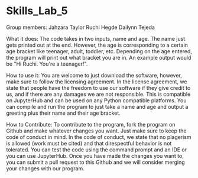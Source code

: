 # Skills_Lab_5
Group members:
Jahzara Taylor
Ruchi Hegde 
Dailynn Tejeda

What it does: 
The code takes in two inputs, name and age. The name just gets printed out at the end. However, the age is corresponding to a certain age bracket like teenager, adult, toddler, etc. Depending on the age entered, the program will print out what bracket you are in.  An example output would be "Hi Ruchi. You're a teenager!". 

How to use it: 
You are welcome to just download the software, however, make sure to follow the licensing agreement. In the license agreement, we state that people have the freedom to use our software if they give credit to us, and if there are any damages we are not responsible. This is compatible on JupyterHub and can be used on any Python compatible platforms. You can compile and run the program to just take a name and age and output a greeting plus their name and their age bracket. 

How to Contribute:
To contribute to the program, fork the program on Github and make whatever changes you want. Just make sure to keep the code of conduct in mind. In the code of conduct, we state that no plagerism is allowed (work must be cited) and that direspectful behavior is not tolerated. You can test the code using the command prompt and an IDE or you can use JupyterHub. Once you have made the changes you want to, you can submit a pull request to this Github and we will consider merging your changes with our program. 
